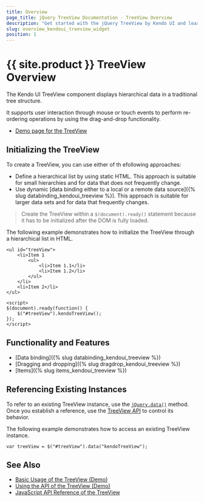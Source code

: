 ```yaml
---
title: Overview
page_title: jQuery TreeView Documentation - TreeView Overview
description: "Get started with the jQuery TreeView by Kendo UI and learn how to initialize the component and use its events."
slug: overview_kendoui_treeview_widget
position: 1
---
```


# {{ site.product }} TreeView Overview

The Kendo UI TreeView component displays hierarchical data in a traditional tree structure.

It supports user interaction through mouse or touch events to perform re-ordering operations by using the drag-and-drop functionality.

* [Demo page for the TreeView](https://demos.telerik.com/kendo-ui/treeview/index)

## Initializing the TreeView

To create a TreeView, you can use either of th efollowing approaches:
* Define a hierarchical list by using static HTML. This approach is suitable for small hierarchies and for data that does not frequently change.
* Use dynamic [data binding either to a local or a remote data source]({% slug databinding_kendoui_treeview %}). This approach is suitable for larger data sets and for data that frequently changes.

> Create the TreeView within a `$(document).ready()` statement because it has to be initialized after the DOM is fully loaded.

The following example demonstrates how to initialize the TreeView through a hierarchical list in HTML.

    <ul id="treeView">
        <li>Item 1
            <ul>
                <li>Item 1.1</li>
                <li>Item 1.2</li>
            </ul>
        </li>
        <li>Item 2</li>
    </ul>

    <script>
    $(document).ready(function() {
        $("#treeView").kendoTreeView();
    });
    </script>

## Functionality and Features

* [Data binding]({% slug databinding_kendoui_treeview %})
* [Dragging and dropping]({% slug dragdrop_kendoui_treeview %})
* [Items]({% slug items_kendoui_treeview %})

## Referencing Existing Instances

To refer to an existing TreeView instance, use the [`jQuery.data()`](https://api.jquery.com/jQuery.data/) method. Once you establish a reference, use the [TreeView API](/api/javascript/ui/treeview) to control its behavior.

The following example demonstrates how to access an existing TreeView instance.

    var treeView = $("#treeView").data("kendoTreeView");

## See Also

* [Basic Usage of the TreeView (Demo)](https://demos.telerik.com/kendo-ui/treeview/index)
* [Using the API of the TreeView (Demo)](https://demos.telerik.com/kendo-ui/treeview/api)
* [JavaScript API Reference of the TreeView](/api/javascript/ui/treeview)

